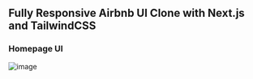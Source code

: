 ## Fully Responsive Airbnb UI Clone with Next.js and TailwindCSS
### Homepage UI 
![image](https://user-images.githubusercontent.com/83149058/155643772-f351df58-9f49-4401-b839-4588ebf3605e.png)
